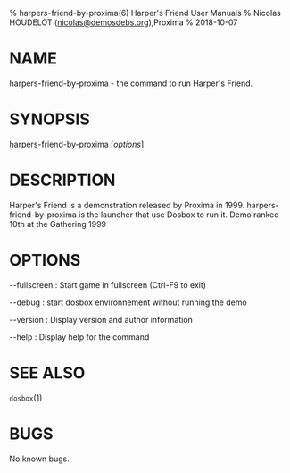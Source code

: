 % harpers-friend-by-proxima(6) Harper's Friend User Manuals
% Nicolas HOUDELOT (nicolas@demosdebs.org),Proxima
% 2018-10-07

# NAME
harpers-friend-by-proxima - the command to run Harper's Friend.

# SYNOPSIS
harpers-friend-by-proxima [*options*]

# DESCRIPTION
Harper's Friend is a demonstration released by Proxima in 1999.
harpers-friend-by-proxima is the launcher that use Dosbox to run it.
Demo ranked 10th at the Gathering 1999

# OPTIONS
\--fullscreen
:   Start game in fullscreen (Ctrl-F9 to exit)

\--debug
:   start dosbox environnement without running the demo

\--version
:   Display version and author information

\--help
:   Display help for the command

# SEE ALSO
`dosbox`(1)

# BUGS
No known bugs.
